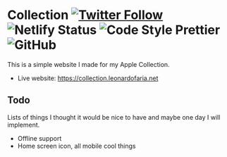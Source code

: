 # Collection [![Twitter Follow](https://img.shields.io/twitter/follow/leozera?label=Follow%20on%20Twitter)](https://twitter.com/leozera/) ![Netlify Status](https://img.shields.io/endpoint.svg?url=https%3A%2F%2Fdeveloper.oswaldlabs.com%2Fnetlify-status%2Fb634d562-0afe-4c7b-bdd6-32688bf36b0b) ![Code Style Prettier](https://img.shields.io/badge/code_style-prettier-ff69b4.svg) ![GitHub](https://img.shields.io/github/license/leonardofaria/collection)

This is a simple website I made for my Apple Collection.

- Live website: https://collection.leonardofaria.net

## Todo

Lists of things I thought it would be nice to have and maybe one day I will implement.

- Offline support
- Home screen icon, all mobile cool things
